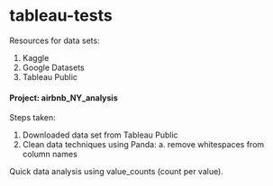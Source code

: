 # tableau-tests

Resources for data sets:
1. Kaggle
2. Google Datasets
3. Tableau Public

#### Project: airbnb_NY_analysis

Steps taken:
1. Downloaded data set from Tableau Public
2. Clean data techniques using Panda:
    a. remove whitespaces from column names

Quick data analysis using value_counts (count per value).

